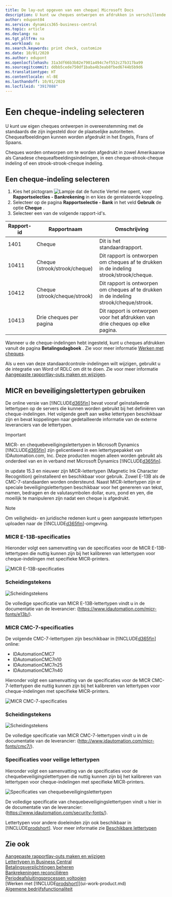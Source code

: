 ```yaml
---
title: De lay-out opgeven van een cheque| Microsoft Docs
description: U kunt uw cheques ontwerpen en afdrukken in verschillende indelingen, om te voldoen aan standaards.
author: edupont04
ms.service: dynamics365-business-central
ms.topic: article
ms.devlang: na
ms.tgt_pltfrm: na
ms.workload: na
ms.search.keywords: print check, customize
ms.date: 10/01/2020
ms.author: edupont
ms.openlocfilehash: 31a3df66b3b82e7901a494c7ef552c27b317ba99
ms.sourcegitcommit: ddbb5cede750df1baba4b3eab8fbed6744b5b9d6
ms.translationtype: HT
ms.contentlocale: nl-BE
ms.lasthandoff: 10/01/2020
ms.locfileid: "3917088"
---
```

# <a name="select-a-check-layout"></a>Een cheque-indeling selecteren
U kunt uw eigen cheques ontwerpen in overeenstemming met de standaards die zijn ingesteld door de plaatselijke autoriteiten. Chequeafbeeldingen kunnen worden afgedrukt in het Engels, Frans of Spaans.

Cheques worden ontworpen om te worden afgedrukt in zowel Amerikaanse als Canadese chequeafbeeldingsindelingen, in een cheque-strook-cheque indeling of een strook-strook-cheque indeling.

## <a name="to-select-a-check-layout"></a>Een cheque-indeling selecteren
1. Kies het pictogram ![Lampje dat de functie Vertel me opent](media/ui-search/search_small.png "Vertel me wat u wilt doen"), voer **Rapportselecties - Bankrekening** in en kies de gerelateerde koppeling.
2. Selecteer op de pagina **Rapportselectie - Bank** in het veld **Gebruik** de optie **Cheque** .
3. Selecteer een van de volgende rapport-id's.

| Rapport-id | Rapportnaam | Omschrijving |
| --- | --- | --- |
| 1401 |Cheque |Dit is het standaardrapport. |
| 10411 |Cheque (strook/strook/cheque) |Dit rapport is ontworpen om cheques af te drukken in de indeling strook/strook/cheque. |
| 10412 |Cheque (strook/cheque/strook) |Dit rapport is ontworpen om cheques af te drukken in de indeling strook/cheque/strook. |
| 10413 |Drie cheques per pagina |Dit rapport is ontworpen voor het afdrukken van drie cheques op elke pagina. |

Wanneer u de cheque-indelingen hebt ingesteld, kunt u cheques afdrukken vanuit de pagina **Betalingsdagboek** . Zie voor meer informatie [Werken met cheques](payables-how-work-checks.md).

Als u een van deze standaardcontrole-indelingen wilt wijzigen, gebruikt u de integratie van Word of RDLC om dit te doen. Zie voor meer informatie [Aangepaste rapportlay-outs maken en wijzigen](ui-how-create-custom-report-layout.md).

## <a name="using-micr-and-security-fonts"></a>MICR en beveiligingslettertypen gebruiken
De online versie van [!INCLUDE[d365fin](includes/d365fin_md.md)] bevat vooraf geïnstalleerde lettertypen op de servers die kunnen worden gebruikt bij het definiëren van cheque-indelingen. Het volgende geeft aan welke lettertypen beschikbaar zijn en bevat koppelingen naar gedetailleerde informatie van de externe leveranciers van de lettertypen.

> [!Important]
> MICR- en chequebeveiligingslettertypen in Microsoft Dynamics [!INCLUDE[d365fin](includes/d365fin_md.md)] zijn gelicentieerd in een lettertypepakket van IDAutomation.com, Inc. Deze producten mogen alleen worden gebruikt als onderdeel van en in verband met Microsoft Dynamics [!INCLUDE[d365fin](includes/d365fin_md.md)].

In update 15.3 en nieuwer zijn MICR-lettertypen (Magnetic Ink Character Recognition) geïnstalleerd en beschikbaar voor gebruik. Zowel E-13B als de CMC-7-standaarden worden ondersteund. Naast MICR-lettertypen zijn er speciale beveiligingslettertypen beschikbaar voor het genereren van tekst, namen, bedragen en de valutasymbolen dollar, euro, pond en yen, die moeilijk te manipuleren zijn nadat een cheque is afgedrukt.

> [!NOTE]
> Om veiligheids- en juridische redenen kunt u geen aangepaste lettertypen uploaden naar de [!INCLUDE[d365fin](includes/d365fin_md.md)]-omgeving.

### <a name="micr-e-13b-specifications"></a>MICR E-13B-specificaties
Hieronder volgt een samenvatting van de specificaties voor de MICR E-13B-lettertypen die nuttig kunnen zijn bij het kalibreren van lettertypen voor cheque-indelingen met specifieke MICR-printers.

![MICR E-13B-specificaties](media/font_MICR_E-13B_Specifications.png "MICR E-13B-specificaties")

### <a name="delimiter-characters"></a>Scheidingstekens
![Scheidingstekens](media/font-micr-letters.png "Scheidingstekens")

De volledige specificatie van MICR E-13B-lettertypen vindt u in de documentatie van de leverancier: (https://www.idautomation.com/micr-fonts/e13b/).

### <a name="micr-cmc-7-specifications"></a>MICR CMC-7-specificaties
De volgende CMC-7-lettertypen zijn beschikbaar in [!INCLUDE[d365fin](includes/d365fin_md.md)] online:

- IDAutomationCMC7
- IDAutomationCMC7n10
- IDAutomationCMC7n25
-   IDAutomationCMC7n40

Hieronder volgt een samenvatting van de specificaties voor de MICR CMC-7-lettertypen die nuttig kunnen zijn bij het kalibreren van lettertypen voor cheque-indelingen met specifieke MICR-printers.

![MICR CMC-7-specificaties](media/font_MICR_CMC-7_Specifications.png "MICR CMC-7-specificaties")

### <a name="delimiter-characters"></a>Scheidingstekens
![Scheidingstekens](media/font-cmc7-letters.png "Scheidingstekens")

De volledige specificatie van MICR CMC-7-lettertypen vindt u in de documentatie van de leverancier: (http://www.idautomation.com/micr-fonts/cmc7/).

### <a name="secure-font-specifications"></a>Specificaties voor veilige lettertypen
Hieronder volgt een samenvatting van de specificaties voor de chequebeveiligingslettertypen die nuttig kunnen zijn bij het kalibreren van lettertypen voor cheque-indelingen met specifieke MICR-printers.

![Specificaties van chequebeveiligingslettertypen](media/font_check-security-font_Specifications.png "Specificaties van chequebeveiligingslettertypen")

De volledige specificatie van chequebeveiligingslettertypen vindt u hier in de documentatie van de leverancier: (https://www.idautomation.com/security-fonts/).

Lettertypen voor andere doeleinden zijn ook beschikbaar in [!INCLUDE[prodshort](includes/prodshort.md)]. Voor meer informatie zie [Beschikbare lettertypen](ui-fonts.md)

## <a name="see-also"></a>Zie ook
[Aangepaste rapportlay-outs maken en wijzigen](ui-how-create-custom-report-layout.md)  
[Lettertypen in Business Central](ui-fonts.md)  
[Betalingsverplichtingen beheren](payables-manage-payables.md)  
[Bankrekeningen reconciliëren](bank-manage-bank-accounts.md)   
[Periodeafsluitingsprocessen voltooien](year-how-complete-period-end-processes.md)  
[Werken met [!INCLUDE[prodshort](includes/prodshort.md)]](ui-work-product.md)  
[Algemene bedrijfsfunctionaliteit](ui-across-business-areas.md)
